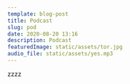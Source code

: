 ```yaml
---
template: blog-post
title: Podcast
slug: pod
date: 2020-08-20 13:16
description: Podcast
featuredImage: static/assets/tor.jpg
audio_file: static/assets/yes.mp3
---
```

zzzz